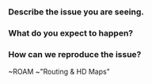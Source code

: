 <!---
Thanks for filing a bug report! Please ensure that this repository is the right place for this issue.

Please fill out the following fields.
-->

### Describe the issue you are seeing.
<!-- Include screenshots, log output, etc if available -->

### What do you expect to happen?

### How can we reproduce the issue?
<!-- Include specific requests or code snippets if available -->

~ROAM ~"Routing & HD Maps"